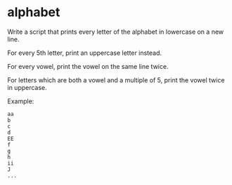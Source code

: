 # alphabet
Write a script that prints every letter of the alphabet in lowercase on a new line.

For every 5th letter, print an uppercase letter instead.

For every vowel, print the vowel on the same line twice.

For letters which are both a vowel and a multiple of 5, print the vowel twice in uppercase.

Example:
```
aa
b
c
d
EE
f
g
h
ii
J
...
```
